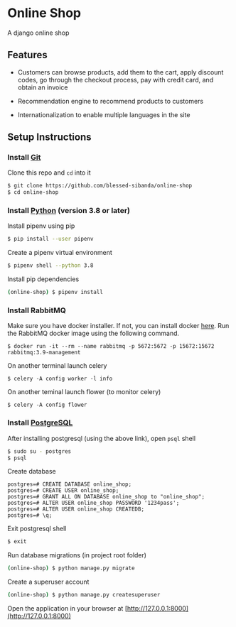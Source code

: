 # Online Shop

A django online shop

## Features

- Customers can browse products, add them to the cart, apply discount codes, go through the checkout process, pay with credit card, and obtain an invoice

- Recommendation engine to recommend products to customers

- Internationalization to enable multiple languages in the site

## Setup Instructions

### Install [Git](https://git-scm.com/downloads)

Clone this repo and `cd` into it

```bash
$ git clone https://github.com/blessed-sibanda/online-shop
$ cd online-shop
```

### Install [Python](https://python.org/downloads) (version 3.8 or later)

Install pipenv using pip

```bash
$ pip install --user pipenv
```

Create a pipenv virtual environment

```bash
$ pipenv shell --python 3.8
```

Install pip dependencies

```bash
(online-shop) $ pipenv install
```

### Install RabbitMQ

Make sure you have docker installer. If not, you can install docker [here](https://docs.docker.com/get-docker/). Run the RabbitMQ docker image using the following command.

```
$ docker run -it --rm --name rabbitmq -p 5672:5672 -p 15672:15672 rabbitmq:3.9-management
```

On another terminal launch celery
```
$ celery -A config worker -l info
```

On another teminal launch flower (to monitor celery)
```
$ celery -A config flower 
```

### Install [PostgreSQL](https://www.postgresql.org/download/)

After installing postgresql (using the above link), open `psql` shell

```bash
$ sudo su - postgres
$ psql
```

Create database

```psql
postgres=# CREATE DATABASE online_shop;
postgres=# CREATE USER online_shop;
postgres=# GRANT ALL ON DATABASE online_shop to "online_shop";
postgres=# ALTER USER online_shop PASSWORD '1234pass';
postgres=# ALTER USER online_shop CREATEDB;
postgres=# \q;
```

Exit postgresql shell

```bash
$ exit
```

Run database migrations (in project root folder)

```bash
(online-shop) $ python manage.py migrate
```

Create a superuser account

```bash
(online-shop) $ python manage.py createsuperuser
```

Open the application in your browser at [http://127.0.0.1:8000](http://127.0.0.1:8000)
